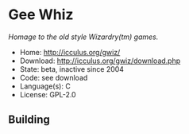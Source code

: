 # Gee Whiz

_Homage to the old style Wizardry(tm) games._

- Home: http://icculus.org/gwiz/
- Download: http://icculus.org/gwiz/download.php
- State: beta, inactive since 2004
- Code: see download
- Language(s): C
- License: GPL-2.0

## Building

